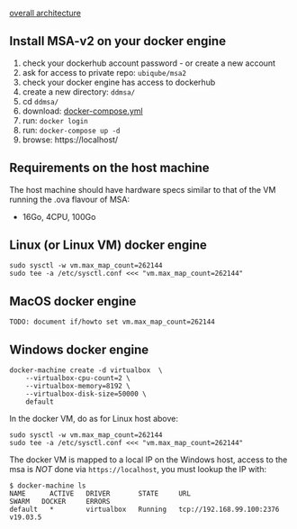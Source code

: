 [overall architecture][arch.diagram]


Install MSA-v2 on your docker engine
------------------------------------

1. check your dockerhub account password - or create a new account
2. ask for access to private repo: `ubiqube/msa2`
3. check your docker engine has access to dockerhub
4. create a new directory: `ddmsa/`
5. cd `ddmsa/`
6. download: [docker-compose.yml][docker-compose]
7. run: `docker login`
8. run: `docker-compose up -d`
9. browse: https://localhost/


Requirements on the host machine
--------------------------------

The host machine should have hardware specs similar to that
of the VM running the .ova flavour of MSA:

- 16Go, 4CPU, 100Go


Linux (or Linux VM) docker engine
---------------------------------

	sudo sysctl -w vm.max_map_count=262144
	sudo tee -a /etc/sysctl.conf <<< "vm.max_map_count=262144"


MacOS docker engine
-------------------

	TODO: document if/howto set vm.max_map_count=262144


Windows docker engine
---------------------

	docker-machine create -d virtualbox  \
		--virtualbox-cpu-count=2 \
		--virtualbox-memory=8192 \
		--virtualbox-disk-size=50000 \
		default


In the docker VM, do as for Linux host above:

	sudo sysctl -w vm.max_map_count=262144
	sudo tee -a /etc/sysctl.conf <<< "vm.max_map_count=262144"


The docker VM is mapped to a local IP on the Windows host,
access to the msa is _NOT_ done via `https://localhost`,
you must lookup the IP with:

```
$ docker-machine ls
NAME      ACTIVE   DRIVER       STATE     URL                         SWARM   DOCKER     ERRORS
default   *        virtualbox   Running   tcp://192.168.99.100:2376           v19.03.5
```



[arch.diagram]: https://www.draw.io/?lightbox=1&highlight=0000ff&edit=_blank&layers=1&nav=1&title=msa-v2%20-%20ddmsa%20overview#R7Vtbd5s4EP41fnQOIK6PjZN0e1un616SfemRQQYSjFghx3Z%2FfcEIc5FMcQPGPmeTh8AwgPTNN6OZERmByXLzlsDI%2B4QdFIwUydmMwM1IUWSgGcmfVLLNJKbEBC7xHaZUCGb%2BT8SEEpOufAfFFUWKcUD9qCq0cRgim1ZkkBC8rqotcFB9awRdxAlmNgx46XffoR6bhWIU8r%2BQ73r5m2Xdyq4sYa7MZhJ70MHrkgjcjsCEYEyzo%2BVmgoIUvByX7L67A1f3AyMopG1uiJeO9NEH4Vt3%2BuHTg%2BL%2FWLvemD3lBQYrNmE2WLrNESB4FToofYg8Atdrz6doFkE7vbpObJ7IPLoM2GUHxt5eNz25h5QiEu4kipRKF34QTHCAye7xYLH7SeQxJfgZla6oN%2BlvegcOaUme%2FSRynAzDpymxVCl9QA5wemLjpW%2BzYzeAccyO2XwRoWhzEEh5b56E1wgvESXbRIXdAICZ3cIoravZ6brgh5wb3StxQ9cZLRkl3f2TC6slB8xwYiOCzSQM5l%2FW%2F83eLqdq%2BG0JydNYFxhRD2hqAf8lOXTpbuKZaE7qkuSdAr2S6M39u0O6r%2BEKRwSk27aICI5hzaXCeJylBPY8aDxFAhXj7d2zbD1ZYL19RHqN%2Bf6dvizwB2P6bfZ9pVvQ89dffgrNd%2FG4Ar0lrkYHsAq9gg9tdyQJJJ1i60BkLoTY6raJ5otusAVSBVpDgKwo3qhdMFYILeCg%2FfruAnGtc1YErIiystRXKFA5YCdwmcAILxBdoFbRVbWW8Kp90dbg0L2dXWCorQOrDB5qTQ7Ym0vMDerAnsEaxi9is0%2Bv5CzBFFIfhywhhsRmVVdS03QTVmWrCqMBOBgNk0cRdIDi9cPUfLz%2F%2FOGfzcLV3t9ZwUu4Hu8rsAIx5CRVHjvFhHrYxSEMbgvpdYFpilKh8xHjiCH5hCjdMvDgiuIqzgmAZPuQ3n%2Bl5aeP7HG7k5tN5Ww7KlcoAgvEeEVs1DBPLdOjkLiINuixhDPFoNGeBAUJU16qlbDIOrtb3xACtyWFCPshjUtPvk8FJZqY9TCmlC19rH5ykI2g4Ml%2BKn9OHY3zvwC50E7n%2BdqUp38%2FBMqVVoUM8KWqLvBExezJE%2FPIcGJP3Pg0c0TTYqePpUuFH6YnuRuW3Nc4yn%2FTp9wj4ieIIfJqn9Z5n25cKTp2as4LgVLL6upROxspu6ugy9HRwaqtxVqtu1XXN8wm%2FX6iw96KAy0sFVoWq0wDMR9KvH8skfugG%2FTPXLNr4raNUJ%2B1p%2Bn4Np7FkfMAvz25c0d%2BFpS2l2%2FiviwsyDeEmConCk2mVF%2FvLK1VcPqDeCCcKJ8tDEGe%2Fl3WGMplm0ZdQn3tB84i2F5efmbyBacoP%2ButUuILeZjg46HOkBxb%2FWApW9UeqaLxNacu6ur3VnPyUKp5e6EcDoLAj2L0ewxhHGXbmwt%2Fk%2BLeTf%2BzhhnPPlFfuQvMosl7srh5HD989%2FS%2FAX2v%2FCDTNpuRp1x75ePW3j8Pu4rFx91GUvW9ksp1Zlj9JPm6%2BDWHcvy6un6KFN%2FiSGkK2knn5MaCRaQvNxZCBvhdjOQ5X6%2F5fknswSg9JAkmMHSDFgDOof3s7nx8uqKBH6LfJT3tcVSrOMqi7q90ynh4brXIldJ9I1M4caVlPDxROOQ8TGpXVhwbDmVD%2FJ5D8ZDTZz2QrgJik22qzk1QlDArOYBRdGFenpeIp%2FBycbgUVY13F4airLRDUe7gGygxiqJgebea%2B2MY%2BWOCYv7Dj7NGFIATrj7izEcfdrWpZt%2FGebW%2Bcrqdfq%2FtdTZVB84gjt9KOaFN1UHTjqOzBbMWg43m6qmur6jdZgtiwglaHv%2B3z6sL%2F2%2FbrWCoGCJscvONrSFM3Ap24fgFTW6h3mBN7qZRl1DXZEEwP6M%2BhKqerg%2FRZMCzhozbAth%2FtDtU90blu7AiDx8UtVrdOzxmfPEBgygtD5Q7TD1EOPwu7%2FPdth9H52TpHmS%2BrbiM4ViRrqT0dUEw9sN8C%2BGiPzuVJUEx3RfUwsgpauBe0hKv8Ev8ee1jN426hPqzP4dht9%2F%2BD0RpwZ6EkNLa8SE6bT%2Fu%2F4kyq1uKf0UFt78A

[docker-compose]: ./docker-compose.yml
